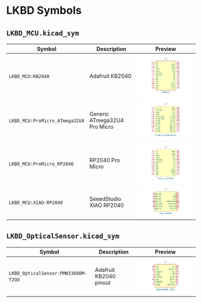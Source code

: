 # LKBD Symbols

## `LKBD_MCU.kicad_sym`

| Symbol                         | Description                  |            Preview            |
| ------------------------------ | ---------------------------- | :---------------------------: |
| `LKBD_MCU:KB2040`              | Adafruit KB2040              |       ![KB2040 Symbol]        |
| `LKBD_MCU:ProMicro_ATmega32U4` | Generic ATmega32U4 Pro Micro | ![ProMicro ATmega32U4 Symbol] |
| `LKBD_MCU:ProMicro_RP2040`     | RP2040 Pro Micro             |   ![ProMicro RP2040 Symbol]   |
| `LKBD_MCU:XIAO-RP2040`         | SeeedStudio XIAO RP2040      |     ![XIAO RP2040 Symbol]     |

[KB2040 Symbol]: ../output/symbols/LKBD_MCU.kicad_sym/kb2040.svg
[ProMicro ATmega32U4 Symbol]: ../output/symbols/LKBD_MCU.kicad_sym/promicro_atmega32u4.svg
[ProMicro RP2040 Symbol]: ../output/symbols/LKBD_MCU.kicad_sym/promicro_rp2040.svg
[XIAO RP2040 Symbol]: ../output/symbols/LKBD_MCU.kicad_sym/xiao-rp2040.svg

## `LKBD_OpticalSensor.kicad_sym`

| Symbol                              | Description            |         Preview          |
| ----------------------------------- | ---------------------- | :----------------------: |
| `LKBD_OpticalSensor:PMW3360DM-T2QU` | Adafruit KB2040 pinout | ![PMW3360DM-T2QU Symbol] |

[PMW3360DM-T2QU Symbol]: ../output/symbols/LKBD_OpticalSensor.kicad_sym/pmw3360dm-t2qu.svg
